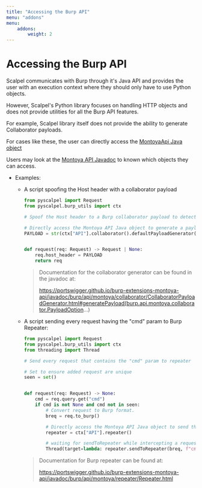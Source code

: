 ```yaml
---
title: "Accessing the Burp API"
menu: "addons"
menu:
    addons:
        weight: 2
---
```


# Accessing the Burp API

Scalpel communicates with Burp through it's Java API and
provides the user with an execution context where they should only have to use Python objects.

However, Scalpel's Python library focuses on handling HTTP objects
and does not provide utilities for all the Burp API features.

For example, Scalpel library itself does not provide the ability to generate Collaborator payloads.

For cases like these, the user can directly access the [MontoyaApi Java object](https://portswigger.github.io/burp-extensions-montoya-api/javadoc/burp/api/montoya/MontoyaApi.html)

Users may look at the [Montoya API Javadoc](https://portswigger.github.io/burp-extensions-montoya-api/javadoc/burp/api/montoya/MontoyaApi.html) to known which objects they can access.

-   Examples:

    -   A script spoofing the Host header with a collaborator payload

        ```python
        from pyscalpel import Request
        from pyscalpel.burp_utils import ctx

        # Spoof the Host header to a Burp collaborator payload to detect out-of-band interactions and HTTP SSRFs

        # Directly access the Montoya API Java object to generate a payload
        PAYLOAD = str(ctx["API"].collaborator().defaultPayloadGenerator().generatePayload())


        def request(req: Request) -> Request | None:
            req.host_header = PAYLOAD
            return req
        ```

        > Documentation for the collaborator generator can be found in the javadoc at:
        >
        > https://portswigger.github.io/burp-extensions-montoya-api/javadoc/burp/api/montoya/collaborator/CollaboratorPayloadGenerator.html#generatePayload(burp.api.montoya.collaborator.PayloadOption...)

    -   A script sending every request having the "cmd" param to Burp Repeater:

        ```python
        from pyscalpel import Request
        from pyscalpel.burp_utils import ctx
        from threading import Thread

        # Send every request that contains the "cmd" param to repeater

        # Set to ensure added request are unique
        seen = set()


        def request(req: Request) -> None:
            cmd = req.query.get("cmd")
            if cmd is not None and cmd not in seen:
                # Convert request to Burp format.
                breq = req.to_burp()

                # Directly access the Montoya API Java object to send the request to repeater
                repeater = ctx["API"].repeater()

                # waiting for sendToRepeater while intercepting a request causes a Burp deadlock
                Thread(target=lambda: repeater.sendToRepeater(breq, f"cmd={cmd}")).start()
        ```

        > Documentation for Burp repeater can be found at:
        >
        > https://portswigger.github.io/burp-extensions-montoya-api/javadoc/burp/api/montoya/repeater/Repeater.html
